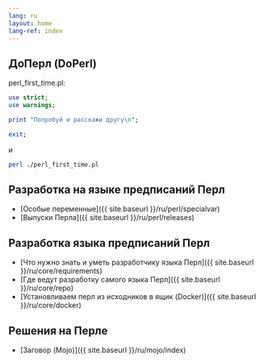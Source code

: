 ```yaml
---
lang: ru
layout: home
lang-ref: index
---
```


## ДоПерл (DoPerl)

perl_first_time.pl:

```perl
use strict;
use warnings;

print "Попробуй и расскажи другу\n";

exit;
```
и

```bash
perl ./perl_first_time.pl
```

## Разработка на языке предписаний Перл

* [Особые переменные]({{ site.baseurl }}/ru/perl/specialvar)
* [Выпуски Перла]({{ site.baseurl }}/ru/perl/releases)

## Разработка языка предписаний Перл

* [Что нужно знать и уметь разработчику языка Перл]({{ site.baseurl }}/ru/core/requirements)
* [Где ведут разработку самого языка Перл]({{ site.baseurl }}/ru/core/repo)
* [Установливаем перл из исходников в ящик (Docker)]({{ site.baseurl }}/ru/core/docker)

## Решения на Перле

* [Заговор (Mojo)]({{ site.baseurl }}/ru/mojo/index)
